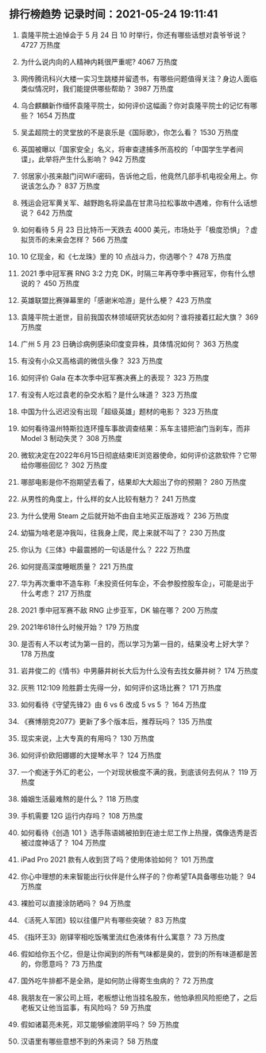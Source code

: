 
## 排行榜趋势 记录时间：2021-05-24 19:11:41
  
  1. 袁隆平院士追悼会于 5 月 24 日 10 时举行，你还有哪些话想对袁爷爷说？ 4727 万热度
    
  2. 为什么说内向的人精神内耗很严重呢? 4067 万热度
    
  3. 网传腾讯科兴大楼一实习生跳楼并留遗书，有哪些问题值得关注？身边人面临类似情况时，我们能提供哪些帮助？ 3987 万热度
    
  4. 乌合麒麟新作缅怀袁隆平院士，如何评价这幅画？你对袁隆平院士的记忆有哪些？ 1654 万热度
    
  5. 吴孟超院士的灵堂放的不是哀乐是《国际歌》，你怎么看？ 1530 万热度
    
  6. 英国被曝以「国家安全」名义，将审查逮捕多所高校的「中国学生学者间谍」，此举将产生什么影响？ 942 万热度
    
  7. 邻居家小孩来敲门问WiFi密码，告诉他之后，他竟然几部手机电视全用上。你说该怎么办？ 837 万热度
    
  8. 残运会冠军黄关军、越野跑名将梁晶在甘肃马拉松事故中遇难，你有什么话想说？ 642 万热度
    
  9. 如何看待 5 月 23 日比特币一天跌去 4000 美元，市场处于「极度恐惧」？虚拟货币的未来会怎样？ 566 万热度
    
  10. 10 亿现金，和《七龙珠》里的 10 点战斗力，你选哪个？ 478 万热度
    
  11. 2021 季中冠军赛 RNG 3:2 力克 DK，时隔三年再夺季中赛冠军，你有什么想说的？ 450 万热度
    
  12. 英雄联盟比赛弹幕里的「感谢米哈游」是什么梗？ 423 万热度
    
  13. 袁隆平院士逝世，目前我国农林领域研究状态如何？谁将接着扛起大旗？ 369 万热度
    
  14. 广州 5 月 23 日确诊病例感染印度变异株，具体情况如何？ 363 万热度
    
  15. 有没有小众又高格调的微信头像？ 323 万热度
    
  16. 如何评价 Gala 在本次季中冠军赛决赛上的表现？ 323 万热度
    
  17. 有没有人吃过袁老的杂交水稻？是什么味道？ 323 万热度
    
  18. 中国为什么迟迟没有出现「超级英雄」题材的电影？ 323 万热度
    
  19. 如何看待温州特斯拉连环撞车事故调查结果：系车主错把油门当刹车，而非 Model 3 制动失灵？ 308 万热度
    
  20. 微软决定在2022年6月15日彻底结束IE浏览器使命，如何评价这款软件？它带给你哪些回忆？ 302 万热度
    
  21. 哪部电影是你不抱期望去看了，结果却大大超出了你的预期？ 280 万热度
    
  22. 从男性的角度上，什么样的女人比较有魅力？ 241 万热度
    
  23. 为什么使用 Steam 之后就开始不由自主地买正版游戏？ 236 万热度
    
  24. 幼猫为啥老是冲我叫，往我身上爬，爬上来就不叫了？ 230 万热度
    
  25. 你认为《三体》中最震撼的一句话是什么？ 222 万热度
    
  26. 如何提高深度睡眠质量？ 221 万热度
    
  27. 华为再次重申不造车称「未投资任何车企，不会参股控股车企」，可能是出于什么考虑？ 217 万热度
    
  28. 2021 季中冠军赛不敌 RNG 止步亚军，DK 输在哪？ 200 万热度
    
  29. 2021年618什么时候开始？ 179 万热度
    
  30. 是否有人不以考试为第一目的，而以学习为第一目的，结果没考上好大学？ 178 万热度
    
  31. 岩井俊二的《情书》中男藤井树长大后为什么没有去找女藤井树？ 174 万热度
    
  32. 灰熊 112:109 险胜爵士先得一分，如何评价这场比赛？ 171 万热度
    
  33. 如何看待《守望先锋2》由 6 vs 6 改成 5 vs 5 ？ 164 万热度
    
  34. 《赛博朋克2077》更新了多个版本后，推荐玩吗？ 135 万热度
    
  35. 现实来说，上大专真的有用吗？ 130 万热度
    
  36. 如何评价欧阳娜娜的大提琴水平？ 124 万热度
    
  37. 一个痴迷于外汇的老公，一个对现状极度不满的我，到底该何去何从？ 119 万热度
    
  38. 婚姻生活最难熬的是什么？ 118 万热度
    
  39. 手机需要 12G 运行内存吗？ 108 万热度
    
  40. 如何看待《创造 101 》选手陈语嫣被拍到在迪士尼工作上热搜，偶像选秀是否被过度神话了？ 104 万热度
    
  41. iPad Pro 2021 款有人收到货了吗？使用体验如何？ 101 万热度
    
  42. 你心中理想的未来智能出行伙伴是什么样子的？你希望TA具备哪些功能？ 94 万热度
    
  43. 裸脸可以直接涂防晒吗？ 94 万热度
    
  44. 《活死人军团》较以往僵尸片有哪些突破？ 83 万热度
    
  45. 《指环王3》刚铎宰相吃饭嘴里流红色液体有什么寓意？ 73 万热度
    
  46. 假如给你五个亿，但是让你闻到的所有气味都是臭的，尝到的所有味道都是苦的，你愿意吗？ 73 万热度
    
  47. 国外吃牛排都不是全熟，是如何防止得寄生虫病的？ 72 万热度
    
  48. 我朋友在一家公司上班，老板想让他当挂名股东，他怕承担风险拒绝了，之后老板又让他当监事，有风险吗？ 59 万热度
    
  49. 假如诸葛亮未死，邓艾能够偷渡阴平吗？ 59 万热度
    
  50. 汉语里有哪些意想不到的外来词？ 58 万热度
    
